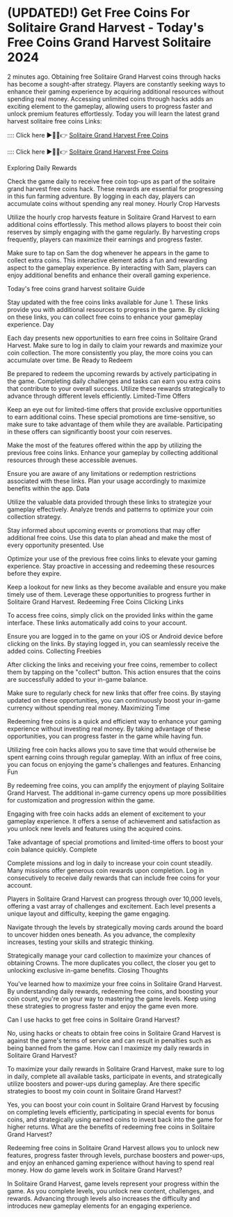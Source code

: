 # (UPDATED!) Get Free Coins For Solitaire Grand Harvest - Today's Free Coins Grand Harvest Solitaire 2024
2 minutes ago. Obtaining free Solitaire Grand Harvest coins through hacks has become a sought-after strategy. Players are constantly seeking ways to enhance their gaming experience by acquiring additional resources without spending real money. Accessing unlimited coins through hacks adds an exciting element to the gameplay, allowing users to progress faster and unlock premium features effortlessly. Today you will learn the latest grand harvest solitaire free coins Links:

:::: Click here ►🔴✅👉 <a href="https://cutt.ly/CeOmlfK7">Solitaire Grand Harvest Free Coins</a>

:::: Click here ►🔴✅👉 <a href="https://cutt.ly/CeOmlfK7">Solitaire Grand Harvest Free Coins</a>

Exploring Daily Rewards

Check the game daily to receive free coin top-ups as part of the solitaire grand harvest free coins hack. These rewards are essential for progressing in this fun farming adventure. By logging in each day, players can accumulate coins without spending any real money.
Hourly Crop Harvests

Utilize the hourly crop harvests feature in Solitaire Grand Harvest to earn additional coins effortlessly. This method allows players to boost their coin reserves by simply engaging with the game regularly. By harvesting crops frequently, players can maximize their earnings and progress faster.

Make sure to tap on Sam the dog whenever he appears in the game to collect extra coins. This interactive element adds a fun and rewarding aspect to the gameplay experience. By interacting with Sam, players can enjoy additional benefits and enhance their overall gaming experience.

Today's free coins grand harvest solitaire Guide

Stay updated with the free coins links available for June 1. These links provide you with additional resources to progress in the game. By clicking on these links, you can collect free coins to enhance your gameplay experience.
Day

Each day presents new opportunities to earn free coins in Solitaire Grand Harvest. Make sure to log in daily to claim your rewards and maximize your coin collection. The more consistently you play, the more coins you can accumulate over time.
Be Ready to Redeem

Be prepared to redeem the upcoming rewards by actively participating in the game. Completing daily challenges and tasks can earn you extra coins that contribute to your overall success. Utilize these rewards strategically to advance through different levels efficiently.
Limited-Time Offers

Keep an eye out for limited-time offers that provide exclusive opportunities to earn additional coins. These special promotions are time-sensitive, so make sure to take advantage of them while they are available. Participating in these offers can significantly boost your coin reserves.

Make the most of the features offered within the app by utilizing the previous free coins links. Enhance your gameplay by collecting additional resources through these accessible avenues.

Ensure you are aware of any limitations or redemption restrictions associated with these links. Plan your usage accordingly to maximize benefits within the app.
Data

Utilize the valuable data provided through these links to strategize your gameplay effectively. Analyze trends and patterns to optimize your coin collection strategy.

Stay informed about upcoming events or promotions that may offer additional free coins. Use this data to plan ahead and make the most of every opportunity presented.
Use

Optimize your use of the previous free coins links to elevate your gaming experience. Stay proactive in accessing and redeeming these resources before they expire.

Keep a lookout for new links as they become available and ensure you make timely use of them. Leverage these opportunities to progress further in Solitaire Grand Harvest.
Redeeming Free Coins
Clicking Links

To access free coins, simply click on the provided links within the game interface. These links automatically add coins to your account.

Ensure you are logged in to the game on your iOS or Android device before clicking on the links. By staying logged in, you can seamlessly receive the added coins.
Collecting Freebies

After clicking the links and receiving your free coins, remember to collect them by tapping on the "collect" button. This action ensures that the coins are successfully added to your in-game balance.

Make sure to regularly check for new links that offer free coins. By staying updated on these opportunities, you can continuously boost your in-game currency without spending real money.
Maximizing Time

Redeeming free coins is a quick and efficient way to enhance your gaming experience without investing real money. By taking advantage of these opportunities, you can progress faster in the game while having fun.

Utilizing free coin hacks allows you to save time that would otherwise be spent earning coins through regular gameplay. With an influx of free coins, you can focus on enjoying the game's challenges and features.
Enhancing Fun

By redeeming free coins, you can amplify the enjoyment of playing Solitaire Grand Harvest. The additional in-game currency opens up more possibilities for customization and progression within the game.

Engaging with free coin hacks adds an element of excitement to your gameplay experience. It offers a sense of achievement and satisfaction as you unlock new levels and features using the acquired coins.

Take advantage of special promotions and limited-time offers to boost your coin balance quickly.
Complete

Complete missions and log in daily to increase your coin count steadily. Many missions offer generous coin rewards upon completion. Log in consecutively to receive daily rewards that can include free coins for your account.

Players in Solitaire Grand Harvest can progress through over 10,000 levels, offering a vast array of challenges and excitement. Each level presents a unique layout and difficulty, keeping the game engaging.

Navigate through the levels by strategically moving cards around the board to uncover hidden ones beneath. As you advance, the complexity increases, testing your skills and strategic thinking.

Strategically manage your card collection to maximize your chances of obtaining Crowns. The more duplicates you collect, the closer you get to unlocking exclusive in-game benefits.
Closing Thoughts

You've learned how to maximize your free coins in Solitaire Grand Harvest. By understanding daily rewards, redeeming free coins, and boosting your coin count, you're on your way to mastering the game levels. Keep using these strategies to progress faster and enjoy the game even more.

Can I use hacks to get free coins in Solitaire Grand Harvest?

No, using hacks or cheats to obtain free coins in Solitaire Grand Harvest is against the game's terms of service and can result in penalties such as being banned from the game.
How can I maximize my daily rewards in Solitaire Grand Harvest?

To maximize your daily rewards in Solitaire Grand Harvest, make sure to log in daily, complete all available tasks, participate in events, and strategically utilize boosters and power-ups during gameplay.
Are there specific strategies to boost my coin count in Solitaire Grand Harvest?

Yes, you can boost your coin count in Solitaire Grand Harvest by focusing on completing levels efficiently, participating in special events for bonus coins, and strategically using earned coins to invest back into the game for higher returns.
What are the benefits of redeeming free coins in Solitaire Grand Harvest?

Redeeming free coins in Solitaire Grand Harvest allows you to unlock new features, progress faster through levels, purchase boosters and power-ups, and enjoy an enhanced gaming experience without having to spend real money.
How do game levels work in Solitaire Grand Harvest?

In Solitaire Grand Harvest, game levels represent your progress within the game. As you complete levels, you unlock new content, challenges, and rewards. Advancing through levels also increases the difficulty and introduces new gameplay elements for an engaging experience.
